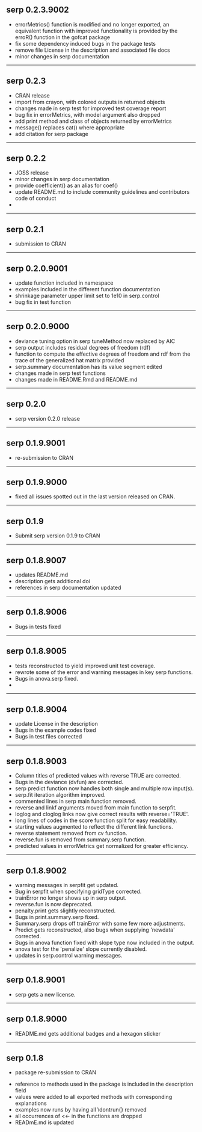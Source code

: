 ## serp 0.2.3.9002
- errorMetrics() function is modified and no longer exported, an equivalent function with improved functionality is provided by the erroR() function in the gofcat package
- fix some dependency induced bugs in the package tests
- remove file License in the description and associated file docs
- minor changes in serp documentation

---
## serp 0.2.3
- CRAN release
- import from crayon, with colored outputs in returned objects 
- changes made in serp test for improved test coverage report
- bug fix in errorMetrics, with model argument also dropped 
- add print method and class of objects returned by errorMetrics
- message() replaces cat() where appropriate
- add citation for serp package

---
## serp 0.2.2
- JOSS release
- minor changes in serp documentation
- provide coefficient() as an alias for coef()
- update README.md to include community guidelines and contributors code of conduct
- 

---
## serp 0.2.1
- submission to CRAN

---
## serp 0.2.0.9001
- update function included in namespace
- examples included in the different function documentation
- shrinkage parameter upper limit set to 1e10 in serp.control
- bug fix in test function

---
## serp 0.2.0.9000 
- deviance tuning option in serp tuneMethod now replaced by AIC 
- serp output includes residual degrees of freedom (rdf)
- function to compute the effective degrees of freedom and rdf from the trace of the generalized hat matrix provided
- serp.summary documentation has its value segment edited
- changes made in serp test functions
- changes made in README.Rmd and README.md

---
## serp 0.2.0
- serp version 0.2.0 release

---
## serp 0.1.9.9001
- re-submission to CRAN

---
## serp 0.1.9.9000
- fixed all issues spotted out in the last version released on CRAN.  

---
## serp 0.1.9
- Submit serp version 0.1.9 to CRAN

---
## serp 0.1.8.9007
- updates README.md
- description gets additional doi
- references in serp documentation updated

---
## serp 0.1.8.9006
- Bugs in tests fixed

---
## serp 0.1.8.9005
- tests reconstructed to yield improved unit test coverage.
- rewrote some of the error and warning messages in key serp functions.
- Bugs in anova.serp fixed.
- 

---
## serp 0.1.8.9004
- update License in the description 
- Bugs in the example codes fixed
- Bugs in test files corrected

---
## serp 0.1.8.9003
- Column titles of predicted values with reverse TRUE are corrected.
- Bugs in the deviance (dvfun) are corrected.
- serp predict function now handles both single and multiple row input(s).
- serp.fit iteration algorithm improved.
- commented lines in serp main function removed.
- reverse and linkf arguments moved from main function to serpfit.
- loglog and cloglog links now give correct results with reverse='TRUE'.
- long lines of codes in the score function split for easy readability.
- starting values augmented to reflect the different link functions.
- reverse statement removed from cv function.
- reverse.fun is removed from summary.serp function.
- predicted values in errorMetrics get normalized for greater efficiency.

---
## serp 0.1.8.9002
- warning messages in serpfit get updated.
- Bug in serpfit when specifying gridType corrected.
- trainError no longer shows up in serp output.
- reverse.fun is now deprecated.
- penalty.print gets slightly reconstructed.
- Bugs in print.summary.serp fixed.
- Summary.serp drops off trainError with some few more adjustments.
- Predict gets reconstructed, also bugs when supplying 'newdata' corrected.
- Bugs in anova function fixed with slope type now included in the output.
- anova test for the 'penalize' slope currently disabled.
- updates in serp.control warning messages.

---
## serp 0.1.8.9001
- serp gets a new license.

---
## serp 0.1.8.9000
* README.md gets additional badges and a hexagon sticker

---
## serp 0.1.8
* package re-submission to CRAN

- reference to methods used in the package is included in the  description field
- values were added to all exported methods with corresponding explanations
- examples now runs by having all \dontrun{} removed
- all occurrences of <<- in the functions are dropped
- READmE.md is updated
